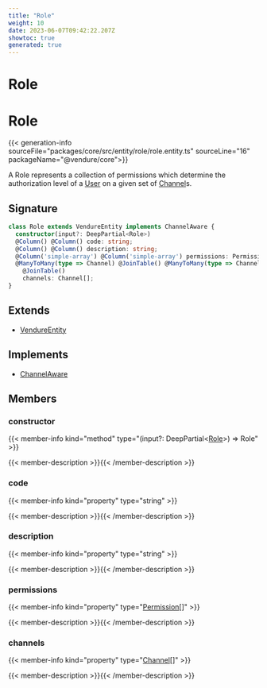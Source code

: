 ```yaml
---
title: "Role"
weight: 10
date: 2023-06-07T09:42:22.207Z
showtoc: true
generated: true
---
```

<!-- This file was generated from the Vendure source. Do not modify. Instead, re-run the "docs:build" script -->

# Role
<div class="symbol">


# Role

{{< generation-info sourceFile="packages/core/src/entity/role/role.entity.ts" sourceLine="16" packageName="@vendure/core">}}

A Role represents a collection of permissions which determine the authorization
level of a <a href='/typescript-api/entities/user#user'>User</a> on a given set of <a href='/typescript-api/entities/channel#channel'>Channel</a>s.

## Signature

```TypeScript
class Role extends VendureEntity implements ChannelAware {
  constructor(input?: DeepPartial<Role>)
  @Column() @Column() code: string;
  @Column() @Column() description: string;
  @Column('simple-array') @Column('simple-array') permissions: Permission[];
  @ManyToMany(type => Channel) @JoinTable() @ManyToMany(type => Channel)
    @JoinTable()
    channels: Channel[];
}
```
## Extends

 * <a href='/typescript-api/entities/vendure-entity#vendureentity'>VendureEntity</a>


## Implements

 * <a href='/typescript-api/entities/interfaces#channelaware'>ChannelAware</a>


## Members

### constructor

{{< member-info kind="method" type="(input?: DeepPartial&#60;<a href='/typescript-api/entities/role#role'>Role</a>&#62;) => Role"  >}}

{{< member-description >}}{{< /member-description >}}

### code

{{< member-info kind="property" type="string"  >}}

{{< member-description >}}{{< /member-description >}}

### description

{{< member-info kind="property" type="string"  >}}

{{< member-description >}}{{< /member-description >}}

### permissions

{{< member-info kind="property" type="<a href='/typescript-api/common/permission#permission'>Permission</a>[]"  >}}

{{< member-description >}}{{< /member-description >}}

### channels

{{< member-info kind="property" type="<a href='/typescript-api/entities/channel#channel'>Channel</a>[]"  >}}

{{< member-description >}}{{< /member-description >}}


</div>

